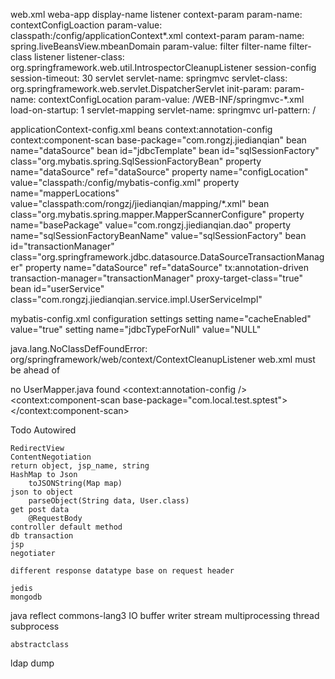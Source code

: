 web.xml
    weba-app
        display-name
        listener
        context-param
            param-name: contextConfigLoaction
            param-value: classpath:/config/applicationContext*.xml
        context-param
            param-name: spring.liveBeansView.mbeanDomain
            param-value: <environment>
        filter
            filter-name
            filter-class
        listener
            listener-class: org.springframework.web.util.IntrospectorCleanupListener
        session-config
            session-timeout: 30
        servlet
            servlet-name: springmvc
            servlet-class: org.springframework.web.servlet.DispatcherServlet
            init-param:
                param-name: contextConfigLocation
                param-value: /WEB-INF/springmvc-*.xml
            load-on-startup: 1
        servlet-mapping
            servlet-name: springmvc
            url-pattern: /



applicationContext-config.xml
    beans
        context:annotation-config
        context:component-scan base-package="com.rongzj.jiedianqian"
        bean name="dataSource"
        bean id="jdbcTemplate"
        bean id="sqlSessionFactory" class="org.mybatis.spring.SqlSessionFactoryBean"
            property name="dataSource" ref="dataSource"
            property name="configLocation" value="classpath:/config/mybatis-config.xml"
            property name="mapperLocations" value="classpath:com/rongzj/jiedianqian/mapping/*.xml"
        bean class="org.mybatis.spring.mapper.MapperScannerConfigure"
            property name="basePackage" value="com.rongzj.jiedianqian.dao"
            property name="sqlSessionFactoryBeanName" value="sqlSessionFactory"
        bean id="transactionManager" class="org.springframework.jdbc.datasource.DataSourceTransactionManager"
            property name="dataSource" ref="dataSource"
        tx:annotation-driven transaction-manager="transactionManager" proxy-target-class="true"
        bean id="userService" class="com.rongzj.jiedianqian.service.impl.UserServiceImpl"


mybatis-config.xml
    configuration
        settings
            setting name="cacheEnabled" value="true"
            setting name="jdbcTypeForNull" value="NULL"




java.lang.NoClassDefFoundError: org/springframework/web/context/ContextCleanupListener
    web.xml <listener> must be ahead of <servlet>

no UserMapper.java found
    <context:annotation-config />
    <!-- scan annotation -->
    <context:component-scan base-package="com.local.test.sptest"></context:component-scan>


Todo
    Autowired
  
    RedirectView
    ContentNegotiation
    return object, jsp_name, string
    HashMap to Json
        toJSONString(Map map)
    json to object
        parseObject(String data, User.class)
    get post data
        @RequestBody
    controller default method
    db transaction
    jsp
    negotiater

    different response datatype base on request header

    jedis
    mongodb

java
    reflect
    commons-lang3
    IO
        buffer
        writer
        stream
    multiprocessing
        thread
        subprocess

    abstractclass


ldap dump
